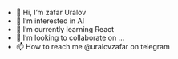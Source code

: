 - 👋 Hi, I’m zafar Uralov
- 👀 I’m interested in AI
- 🌱 I’m currently learning React
- 💞️ I’m looking to collaborate on ...
- 📫 How to reach me @uralovzafar on telegram

<!---
zafaruralov/zafaruralov is a ✨ special ✨ repository because its `README.md` (this file) appears on your GitHub profile.
You can click the Preview link to take a look at your changes.
--->
